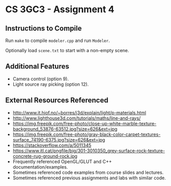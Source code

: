 # CS 3GC3 - Assignment 4

## Instructions to Compile

Run `make` to compile `modeler.cpp` and run `Modeler`.

Optionally load `scene.txt` to start with a non-empty scene.

## Additional Features

- Camera control (option 9).
- Light source ray picking (option 12).

## External Resources Referenced

- <http://www.it.hiof.no/~borres/j3d/explain/light/p-materials.html>
- <http://www.lighthouse3d.com/tutorials/maths/line-and-rays/>
- <https://img.freepik.com/free-photo/close-up-white-marble-texture-background_53876-63512.jpg?size=626&ext=jpg>
- <https://img.freepik.com/free-photo/gray-black-color-carpet-textures-surface_74190-6375.jpg?size=626&ext=jpg>
- <https://stackoverflow.com/a/5011345>
- <https://www.itl.cat/pngfile/big/301-3010350_grey-surface-rock-texture-concrete-rug-ground-rock.jpg>
- Frequently referenced OpenGL/GLUT and C++ documentation/examples.
- Sometimes referenced code examples from course slides and lectures.
- Sometimes referenced previous assignments and labs with similar code.
